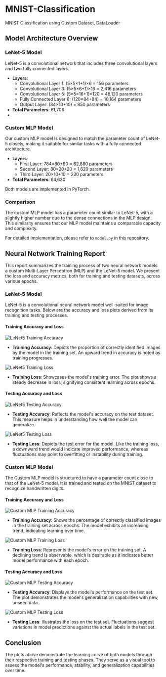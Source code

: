 # MNIST-Classification
MNIST Classification using Custom Dataset, DataLoader



## Model Architecture Overview

### LeNet-5 Model
LeNet-5 is a convolutional network that includes three convolutional layers and two fully connected layers.

- **Layers**:
  - Convolutional Layer 1: (5×5×1+1)×6 = 156 parameters
  - Convolutional Layer 3: (5×5×6+1)×16 = 2,416 parameters
  - Convolutional Layer 5: (5×5×16+1)×120 = 48,120 parameters
  - Fully Connected Layer 6: (120×84+84) = 10,164 parameters
  - Output Layer: (84×10+10) = 850 parameters
- **Total Parameters**: 61,706
- 
### Custom MLP Model
Our custom MLP model is designed to match the parameter count of LeNet-5 closely, making it suitable for similar tasks with a fully connected architecture.

- **Layers**:
  - First Layer: 784×80+80 = 62,880 parameters
  - Second Layer: 80×20+20 = 1,620 parameters
  - Third Layer: 20×10+10 = 230 parameters
- **Total Parameters**: 64,630

Both models are implemented in PyTorch.

### Comparison
The custom MLP model has a parameter count similar to LeNet-5, with a slightly higher number due to the dense connections in the MLP design. This similarity ensures that our MLP model maintains a comparable capacity and complexity.

For detailed implementation, please refer to `model.py` in this repository.


## Neural Network Training Report

This report summarizes the training process of two neural network models: a custom Multi-Layer Perceptron (MLP) and the LeNet-5 model. We present the loss and accuracy metrics, both for training and testing datasets, across various epochs.

### LeNet-5 Model

LeNet-5 is a convolutional neural network model well-suited for image recognition tasks. Below are the accuracy and loss plots derived from its training and testing processes.

#### Training Accuracy and Loss
![LeNet5 Training Accuracy](LeNet5_train_accuracy.png)
- **Training Accuracy**: Depicts the proportion of correctly identified images by the model in the training set. An upward trend in accuracy is noted as training progresses.

![LeNet5 Training Loss](LeNet5_train_loss.png)
- **Training Loss**: Showcases the model's training error. The plot shows a steady decrease in loss, signifying consistent learning across epochs.

#### Testing Accuracy and Loss
![LeNet5 Testing Accuracy](LeNet5_test_accuracy.png)
- **Testing Accuracy**: Reflects the model's accuracy on the test dataset. This measure helps in understanding how well the model can generalize.

![LeNet5 Testing Loss](LeNet5_test_loss.png)
- **Testing Loss**: Depicts the test error for the model. Like the training loss, a downward trend would indicate improved performance, whereas fluctuations may point to overfitting or instability during training.

### Custom MLP Model

The Custom MLP model is structured to have a parameter count close to that of the LeNet-5 model. It is trained and tested on the MNIST dataset to recognize handwritten digits.

#### Training Accuracy and Loss
![Custom MLP Training Accuracy](CustomMLP_train_accuracy.png)
- **Training Accuracy**: Shows the percentage of correctly classified images in the training set across epochs. The model exhibits an increasing trend, indicating learning over time.

![Custom MLP Training Loss](CustomMLP_train_loss.png)
- **Training Loss**: Represents the model's error on the training set. A declining trend is observable, which is desirable as it indicates better model performance with each epoch.

#### Testing Accuracy and Loss
![Custom MLP Testing Accuracy](CustomMLP_test_accuracy.png)
- **Testing Accuracy**: Displays the model's performance on the test set. The plot demonstrates the model's generalization capabilities with new, unseen data.

![Custom MLP Testing Loss](CustomMLP_test_loss.png)
- **Testing Loss**: Illustrates the loss on the test set. Fluctuations suggest variations in model predictions against the actual labels in the test set.


## Conclusion

The plots above demonstrate the learning curve of both models through their respective training and testing phases. They serve as a visual tool to assess the model's performance, stability, and generalization capabilities over time.


